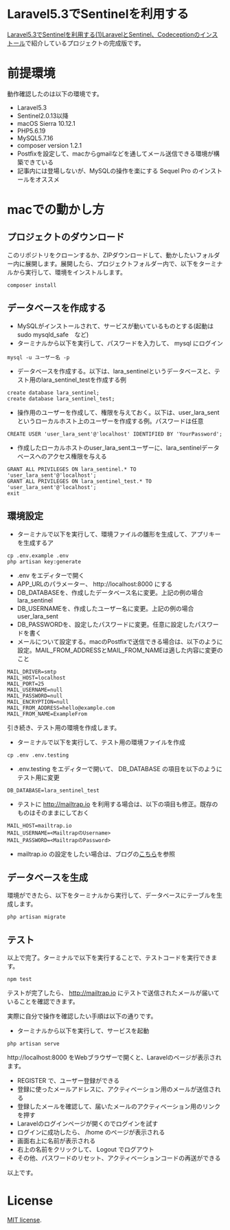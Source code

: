 # Laravel5.3でSentinelを利用する

[Laravel5.3でSentinelを利用する(1)LaravelとSentinel、Codeceptionのインストール](http://am1tanaka.hatenablog.com/entry/2016/10/14/193615)で紹介しているプロジェクトの完成版です。



# 前提環境
動作確認したのは以下の環境です。

- Laravel5.3
- Sentinel2.0.13以降
- macOS Sierra 10.12.1
- PHP5.6.19
- MySQL5.7.16
- composer version 1.2.1
- Postfixを設定して、macからgmailなどを通してメール送信できる環境が構築できている
- 記事内には登場しないが、MySQLの操作を楽にする Sequel Pro のインストールをオススメ



# macでの動かし方
## プロジェクトのダウンロード
このリポジトリをクローンするか、ZIPダウンロードして、動かしたいフォルダー内に展開します。展開したら、プロジェクトフォルダー内で、以下をターミナルから実行して、環境をインストルします。

```
composer install
```

## データベースを作成する
- MySQLがインストールされて、サービスが動いているものとする(起動は　sudo mysqld_safe　など)
- ターミナルから以下を実行して、パスワードを入力して、 mysql にログイン
```
mysql -u ユーザー名 -p
```
- データベースを作成する。以下は、lara_sentinelというデータベースと、テスト用のlara_sentinel_testを作成する例
```
create database lara_sentinel;
create database lara_sentinel_test;
```
- 操作用のユーザーを作成して、権限を与えておく。以下は、user_lara_sentというローカルホスト上のユーザーを作成する例。パスワードは任意
```
CREATE USER 'user_lara_sent'@'localhost' IDENTIFIED BY 'YourPassword';
```
- 作成したローカルホストのuser_lara_sentユーザーに、lara_sentinelデータベースへのアクセス権限を与える
```
GRANT ALL PRIVILEGES ON lara_sentinel.* TO 'user_lara_sent'@'localhost';
GRANT ALL PRIVILEGES ON lara_sentinel_test.* TO 'user_lara_sent'@'localhost';
exit
```

## 環境設定
- ターミナルで以下を実行して、環境ファイルの雛形を生成して、アプリキーを生成するア
```
cp .env.example .env
php artisan key:generate
```
- .env をエディターで開く
- APP_URLのパラメーター、 http://localhost:8000 にする
- DB_DATABASEを、作成したデータベース名に変更。上記の例の場合 lara_sentinel
- DB_USERNAMEを、作成したユーザー名に変更。上記の例の場合 user_lara_sent
- DB_PASSWORDを、設定したパスワードに変更。任意に設定したパスワードを書く
- メールについて設定する。macのPostfixで送信できる場合は、以下のように設定。MAIL_FROM_ADDRESSとMAIL_FROM_NAMEは適した内容に変更のこと
```
MAIL_DRIVER=smtp
MAIL_HOST=localhost
MAIL_PORT=25
MAIL_USERNAME=null
MAIL_PASSWORD=null
MAIL_ENCRYPTION=null
MAIL_FROM_ADDRESS=hello@example.com
MAIL_FROM_NAME=ExampleFrom
```

引き続き、テスト用の環境を作成します。

- ターミナルで以下を実行して、テスト用の環境ファイルを作成
```
cp .env .env.testing
```
- .env.testing をエディターで開いて、 DB_DATABASE の項目を以下のようにテスト用に変更
```
DB_DATABASE=lara_sentinel_test
```
- テストに http://mailtrap.io を利用する場合は、以下の項目も修正。既存のものはそのままにしておく
```
MAIL_HOST=mailtrap.io
MAIL_USERNAME=<MailtrapのUsername>
MAIL_PASSWORD=<MailtrapのPassword>
```
- mailtrap.io の設定をしたい場合は、ブログの[こちら](http://am1tanaka.hatenablog.com/entry/2016/11/03/210100#メールのテスト環境を構築)を参照

## データベースを生成
環境ができたら、以下をターミナルから実行して、データベースにテーブルを生成します。
```
php artisan migrate
```

## テスト
以上で完了。ターミナルで以下を実行することで、テストコードを実行できます。
```
npm test
```

テストが完了したら、 http://mailtrap.io にテストで送信されたメールが届いていることを確認できます。

実際に自分で操作を確認したい手順は以下の通りです。

- ターミナルから以下を実行して、サービスを起動
```
php artisan serve
```

http://localhost:8000 をWebブラウザーで開くと、Laravelのページが表示されます。
- REGISTER で、ユーザー登録ができる
- 登録に使ったメールアドレスに、アクティベーション用のメールが送信される
- 登録したメールを確認して、届いたメールのアクティベーション用のリンクを押す
- Laravelのログインページが開くのでログインを試す
- ログインに成功したら、 /home のページが表示される
- 画面右上に名前が表示される
- 右上の名前をクリックして、 Logout でログアウト
- その他、パスワードのリセット、アクティベーションコードの再送ができる

以上です。



# License
[MIT license](http://opensource.org/licenses/MIT).
